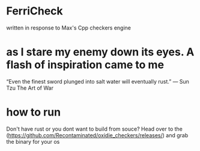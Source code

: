 # FerriCheck
written in response to Max's Cpp checkers engine

# as I stare my enemy down its eyes. A flash of inspiration came to me


“Even the finest sword plunged into salt water will eventually rust.”
― Sun Tzu The Art of War
# how to run
Don't have rust or you dont want to build from souce?
Head over to the (https://github.com/Recontaminated/oxidie_checkers/releases/) and grab the binary for your os
